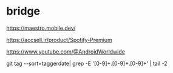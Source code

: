# bridge

https://maestro.mobile.dev/

https://accsell.ir/product/Spotify-Premium

https://www.youtube.com/@AndroidWorldwide

git tag --sort=taggerdate| grep -E '[0-9]+\.[0-9]+\.[0-9]+' | tail -2
